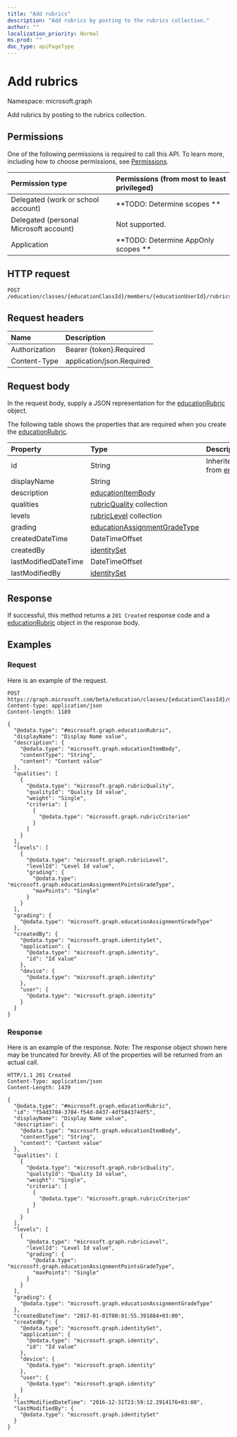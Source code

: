 ```yaml
---
title: "Add rubrics"
description: "Add rubrics by posting to the rubrics collection."
author: ""
localization_priority: Normal
ms.prod: ""
doc_type: apiPageType
---
```


# Add rubrics

Namespace: microsoft.graph

Add rubrics by posting to the rubrics collection.

## Permissions
One of the following permissions is required to call this API. To learn more, including how to choose permissions, see [Permissions](/concepts/permissions-reference.md).

|Permission type|Permissions (from most to least privileged)|
|:---|:---|
|Delegated (work or school account)|**TODO: Determine scopes **|
|Delegated (personal Microsoft account)|Not supported.|
|Application|**TODO: Determine AppOnly scopes **|

## HTTP request
<!-- {
  "blockType": "ignored"
}
-->
``` http
POST /education/classes/{educationClassId}/members/{educationUserId}/rubrics/$ref
```

## Request headers
|Name|Description|
|:---|:---|
|Authorization|Bearer {token}.Required|
|Content-Type|application/json.Required|

## Request body
In the request body, supply a JSON representation for the [educationRubric](../resources/educationrubric.md) object.

The following table shows the properties that are required when you create the [educationRubric](../resources/educationrubric.md).

|Property|Type|Description|
|:---|:---|:---|
|id|String| Inherited from [entity](../resources/entity.md)|
|displayName|String||
|description|[educationItemBody](../resources/educationitembody.md)||
|qualities|[rubricQuality](../resources/rubricquality.md) collection||
|levels|[rubricLevel](../resources/rubriclevel.md) collection||
|grading|[educationAssignmentGradeType](../resources/educationassignmentgradetype.md)||
|createdDateTime|DateTimeOffset||
|createdBy|[identitySet](../resources/identityset.md)||
|lastModifiedDateTime|DateTimeOffset||
|lastModifiedBy|[identitySet](../resources/identityset.md)||



## Response
If successful, this method returns a `201 Created` response code and a [educationRubric](../resources/educationrubric.md) object in the response body.

## Examples

### Request
Here is an example of the request.
<!-- {
  "blockType": "request",
  "name": "create_educationrubric_from_"
}
-->
``` http
POST https://graph.microsoft.com/beta/education/classes/{educationClassId}/members/{educationUserId}/rubrics
Content-type: application/json
Content-length: 1189

{
  "@odata.type": "#microsoft.graph.educationRubric",
  "displayName": "Display Name value",
  "description": {
    "@odata.type": "microsoft.graph.educationItemBody",
    "contentType": "String",
    "content": "Content value"
  },
  "qualities": [
    {
      "@odata.type": "microsoft.graph.rubricQuality",
      "qualityId": "Quality Id value",
      "weight": "Single",
      "criteria": [
        {
          "@odata.type": "microsoft.graph.rubricCriterion"
        }
      ]
    }
  ],
  "levels": [
    {
      "@odata.type": "microsoft.graph.rubricLevel",
      "levelId": "Level Id value",
      "grading": {
        "@odata.type": "microsoft.graph.educationAssignmentPointsGradeType",
        "maxPoints": "Single"
      }
    }
  ],
  "grading": {
    "@odata.type": "microsoft.graph.educationAssignmentGradeType"
  },
  "createdBy": {
    "@odata.type": "microsoft.graph.identitySet",
    "application": {
      "@odata.type": "microsoft.graph.identity",
      "id": "Id value"
    },
    "device": {
      "@odata.type": "microsoft.graph.identity"
    },
    "user": {
      "@odata.type": "microsoft.graph.identity"
    }
  }
}
```

### Response
Here is an example of the response. Note: The response object shown here may be truncated for brevity. All of the properties will be returned from an actual call.
<!-- {
  "blockType": "response",
  "truncated": true,
  "@odata.type": "microsoft.graph.educationrubric"
}
-->
``` http
HTTP/1.1 201 Created
Content-Type: application/json
Content-Length: 1439

{
  "@odata.type": "#microsoft.graph.educationRubric",
  "id": "f54d3784-3784-f54d-8437-4df584374df5",
  "displayName": "Display Name value",
  "description": {
    "@odata.type": "microsoft.graph.educationItemBody",
    "contentType": "String",
    "content": "Content value"
  },
  "qualities": [
    {
      "@odata.type": "microsoft.graph.rubricQuality",
      "qualityId": "Quality Id value",
      "weight": "Single",
      "criteria": [
        {
          "@odata.type": "microsoft.graph.rubricCriterion"
        }
      ]
    }
  ],
  "levels": [
    {
      "@odata.type": "microsoft.graph.rubricLevel",
      "levelId": "Level Id value",
      "grading": {
        "@odata.type": "microsoft.graph.educationAssignmentPointsGradeType",
        "maxPoints": "Single"
      }
    }
  ],
  "grading": {
    "@odata.type": "microsoft.graph.educationAssignmentGradeType"
  },
  "createdDateTime": "2017-01-01T00:01:55.391884+03:00",
  "createdBy": {
    "@odata.type": "microsoft.graph.identitySet",
    "application": {
      "@odata.type": "microsoft.graph.identity",
      "id": "Id value"
    },
    "device": {
      "@odata.type": "microsoft.graph.identity"
    },
    "user": {
      "@odata.type": "microsoft.graph.identity"
    }
  },
  "lastModifiedDateTime": "2016-12-31T23:59:12.2914176+03:00",
  "lastModifiedBy": {
    "@odata.type": "microsoft.graph.identitySet"
  }
}
```

